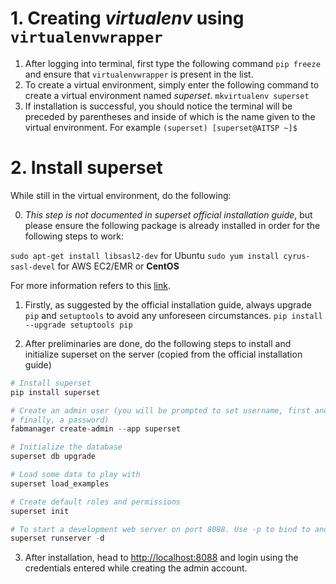 # 1. Creating *virtualenv* using `virtualenvwrapper`

1. After logging into terminal, first type the following command
`pip freeze` 
and ensure that `virtualenvwrapper` is present in the list. 
2. To create a virtual environment, simply enter the following command to create a virtual environment named *superset*.
`mkvirtualenv superset` 
3. If installation is successful, you should notice the terminal will be preceded by parentheses and inside of which is the name given to the virtual environment. For example
`(superset) [superset@AITSP ~]$`

# 2. Install superset
While still in the virtual environment, do the following:

0. *This step is not documented in superset official installation guide*, but please ensure the following package is already installed in order for the following steps to work:

`sudo apt-get install libsasl2-dev` for Ubuntu
`sudo yum install cyrus-sasl-devel` for AWS EC2/EMR or **CentOS** 

For more information refers to this [link](https://stackoverflow.com/questions/48562383/sasl-saslwrapper-h2223-fatal-error-sasl-sasl-h-no-such-file-or-directory).

1. Firstly, as suggested by the official installation guide, always upgrade `pip` and `setuptools` to avoid any unforeseen circumstances.
`pip install --upgrade setuptools pip`

2. After preliminaries are done, do the following steps to install and initialize superset on the server (copied from the official installation guide)
```python
# Install superset
pip install superset

# Create an admin user (you will be prompted to set username, first and last name and
# finally, a password)
fabmanager create-admin --app superset

# Initialize the database
superset db upgrade

# Load some data to play with
superset load_examples

# Create default roles and permissions
superset init

# To start a development web server on port 8088. Use -p to bind to another port.
superset runserver -d
```

3. After installation, head to [http://localhost:8088](http://localhost:8088) and login using the credentials entered while creating the admin account. 



<!--stackedit_data:
eyJoaXN0b3J5IjpbLTEwOTIyNzA0MiwxODU0NzkwNjU4LC05MD
A0MDA0NzQsLTIzNjk4OTg5NSwyMTE2ODE3NDQ4LC05MDgyNTM1
MjJdfQ==
-->